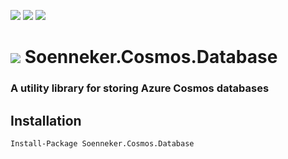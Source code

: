 [![](https://img.shields.io/nuget/v/Soenneker.Cosmos.Database.svg?style=for-the-badge)](https://www.nuget.org/packages/Soenneker.Cosmos.Database/)
[![](https://img.shields.io/github/actions/workflow/status/soenneker/soenneker.cosmos.database/publish.yml?style=for-the-badge)](https://github.com/soenneker/soenneker.cosmos.database/actions/workflows/publish.yml)
[![](https://img.shields.io/nuget/dt/Soenneker.Cosmos.Database.svg?style=for-the-badge)](https://www.nuget.org/packages/Soenneker.Cosmos.Database/)

# ![](https://user-images.githubusercontent.com/4441470/224455560-91ed3ee7-f510-4041-a8d2-3fc093025112.png) Soenneker.Cosmos.Database
### A utility library for storing Azure Cosmos databases

## Installation

```
Install-Package Soenneker.Cosmos.Database
```
